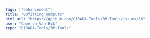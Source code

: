 ```yaml
---
tags: ["enhancement"]
title: "QUfitting outputs"
html_url: "https://github.com/CIRADA-Tools/RM-Tools/issues/16"
user: "Cameron-Van-Eck"
repo: "CIRADA-Tools/RM-Tools"
---
```


